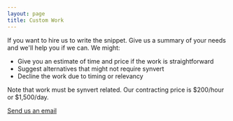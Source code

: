 ```yaml
---
layout: page
title: Custom Work
---
```


If you want to hire us to write the snippet. Give us a summary of your needs and we'll help you if we can. We might:

* Give you an estimate of time and price if the work is straightforward
* Suggest alternatives that might not require synvert
* Decline the work due to timing or relevancy

Note that work must be synvert related. Our contracting price is $200/hour or $1,500/day.

[Send us an email][1]

[1]: mailto:synvert@xinminlabs.com